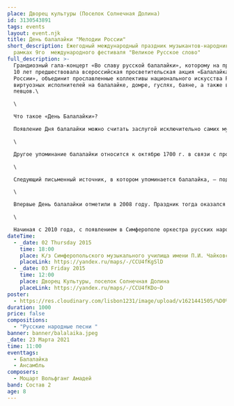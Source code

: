 ```yaml
---
place: Дворец культуры (Поселок Солнечная Долина)
id: 3130543891
tags: events
layout: event.njk
title: День балалайки "Мелодии России"
short_description: Ежегодный международный праздник музыкантов-народников в
  рамках 9го  международного фестиваля "Великое Русское слово"
full_description: >-
  Грандиозный гала-концерт «Во славу русской балалайки», которому на протяжении
  10 лет предшествовала всероссийская просветительская акция «Балалайка — душа
  России», объединит прославленные коллективы национального искусства России и
  виртуозных исполнителей на балалайке, домре, гуслях, баяне, а также выдающихся
  певцов.\

  \

  Что такое «День Балалайки»?

  Появление Дня балалайки можно считать заслугой исключительно самих музыкантов-народников. Праздник еще не признан официально, но музыкальному сообществу это не мешает ежегодно отмечать его выступлениями и концертами. Историческим основанием для выбора даты стало первое письменное упоминание о балалайке, которое содержится в документе от 13 июня 1688 года «Память из Стрелецкого приказа в Малороссийский приказ». В нем, среди прочего, сообщается, что в Москве « … в Стрелецкий приказ приведены арзамасец посадский человек Савка Фёдоров сын Селезнев да Шенкурского уезду дворцовой Важеской волости крестьянин Ивашко Дмитриев, а с ними принесена балалайка для того, что они ехали на извозничье лошади в телеге в Яуские ворота, пели песни и в тое балалайку играли и караульных стрельцов, которые стояли у Яуских ворот на карауле, бранили.» \

  \

  Другое упоминание балалайки относится к октябрю 1700 г. в связи с произошедшей в Верхотурском уезде дракой. По свидетельству ямщиков Проньки и Алексея Баяновых, дворовый человек стольника воеводы К. П. Козлова И. Пашков гонялся за ними и «бил их балалайкой». \

  \

  Следующий письменный источник, в котором упоминается балалайка, — подписанный Петром I «Реестр», относящийся к 1714 году: в Санкт-Петербурге, во время празднования шутовской свадьбы «князя-папы» Н. М. Зотова кроме прочих инструментов, которые несли ряженые, были названы четыре балалайки. \

  \

  Впервые День балалайки отметили в 2008 году. Праздник тогда оказался связан сразу с двумя «балалаечными» юбилеями: исполнилось 320 лет первому документальному упоминанию инструмента и 125 лет прошло с даты, когда с балалайкой впервые познакомился музыкант, создатель и дирижер первого Национального оркестра русских народных инструментов Василий Андреев. Фактически это событие положило начало развитию искусства игры на народных инструментах в том виде, в каком оно сейчас знакомо нам. День Балалайки отмечают профессиональные исполнители, играющие на разных русских народных музыкальных инструментах, творческие коллективы, просто любители, музыканты народники Европы, Латинской Америки, Австралии, США, ЮАР, Украины, Беларуси, Казахстана и, конечно, России. \

  \

  Начиная с 2010 года, с появлением в Симферополе оркестра русских народных инструментов им. Г. Шендерёва праздник музыкантов-народников стал популярным и традиционным событием в жизни полуострова. Каждое лето тут собираются как молодые музыканты так и мэтры народно-инструментального искусства.
dateTime:
  - _date: 02 Thursday 2015
    time: 18:00
    place: К/з Симферопольского музыкального училища имени П.И. Чайковского
    placeLink: https://yandex.ru/maps/-/CCU4fKgSlD
  - _date: 03 Friday 2015
    time: 12:00
    place: Дворец Культуры, поселок Солнечная Долина
    placeLink: https://yandex.ru/maps/-/CCU4fKDo~D
poster:
  - https://res.cloudinary.com/lisbon1231/image/upload/v1621441505/%D0%B0%D1%84%D0%B8%D1%88%D0%B02015_i5ullc.jpg
duration: 1000
price: false
compositions:
  - "Русские народные песни "
banner: banner/balalaika.jpeg
_date: 23 Марта 2021
time: 11:00
eventtags:
  - Балалайка
  - Ансамбль
composers:
  - Моцарт Вольфганг Амадей
band: Состав 2
age: 8
---
```

